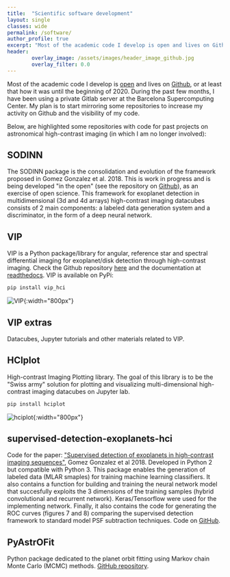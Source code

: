 ```yaml
---
title:  "Scientific software development"
layout: single
classes: wide
permalink: /software/
author_profile: true
excerpt: "Most of the academic code I develop is open and lives on Github..."
header:
        overlay_image: /assets/images/header_image_github.jpg
        overlay_filter: 0.0
---
```


Most of the academic code I develop is [open](https://en.wikipedia.org/wiki/Open_source) and lives on [Github](https://github.com/carlos-gg/), or at least that how it was until the beginning of 2020. During the past few months, I have been using a private Gitlab server at the Barcelona Supercomputing Center. My plan is to start mirroring some repositories to increase my activity on Github and the visibility of my code. 

Below, are highlighted some repositories with code for past projects on astronomical high-contrast imaging (in which I am no longer involved): 

## SODINN

The SODINN package is the consolidation and evolution of the framework
proposed in Gomez Gonzalez et al. 2018. This is work in progress and is
being developed "in the open" (see the repository on [Github](https://github.com/carlos-gg/sodinn)), as an exercise of open science. This framework
for exoplanet detection in multidimensional (3d and 4d arrays) 
high-contrast imaging datacubes consists of 2 main components: a 
labeled data generation system and a discriminator, in the form of a 
deep neural network.  

## VIP

VIP is a Python package/library for angular, reference star and spectral differential imaging for exoplanet/disk detection through high-contrast imaging. Check the Github repository [here](https://github.com/vortex-exoplanet/VIP) and the documentation at [readthedocs](http://vip.readthedocs.io/). VIP is available on PyPi:

```bash
pip install vip_hci
```

![VIP](/assets/images/vip.png){:width="800px"}


## VIP extras

Datacubes, Jupyter tutorials and other materials related to VIP.

## HCIplot

High-contrast Imaging Plotting library. The goal of this library is to be the "Swiss army" solution for plotting and visualizing multi-dimensional high-contrast imaging datacubes on Jupyter lab. 

```bash
pip install hciplot
```

![hciplot](/assets/images/hciplot.png){:width="800px"}


## supervised-detection-exoplanets-hci

Code for the paper: ["Supervised detection of exoplanets in high-contrast imaging sequences"](https://www.aanda.org/articles/aa/abs/2018/05/aa31961-17/aa31961-17.html), Gomez Gonzalez et al 2018. Developed in Python 2 but compatible with Python 3. This package enables the generation of labeled data (MLAR smaples) for training machine learning classifiers. It also contains a function for building and training the neural network model that succesfully exploits the 3 dimensions of the training samples (hybrid convolutional and recurrent network). Keras/Tensorflow were used for the implementing network. Finally, it also contains the code for generating the ROC curves (figures 7 and 8) comparing the supervised detection framework to standard model PSF subtraction techniques. Code on [GitHub](https://github.com/carlos-gg/supervised-detection-exoplanets-hci).

## PyAstrOFit

Python package dedicated to the planet orbit fitting using Markov chain Monte Carlo (MCMC) methods. [GitHub repository](https://github.com/vortex-exoplanet/PyAstrOFit).